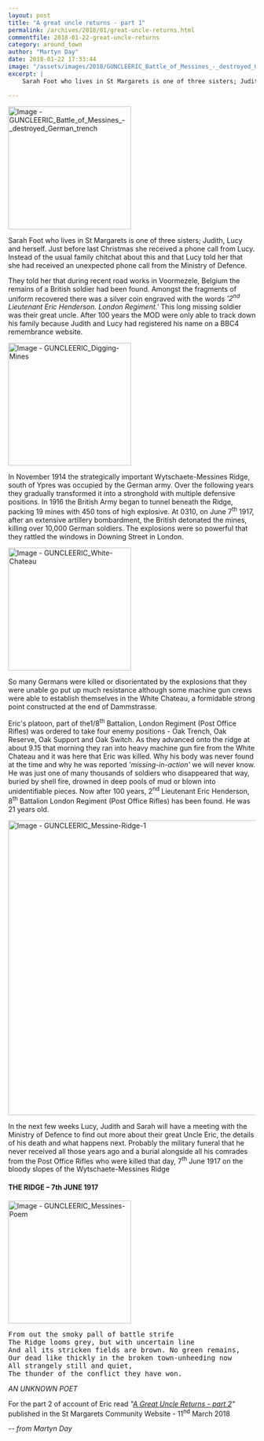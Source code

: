 ```yaml
---
layout: post
title: "A great uncle returns - part 1"
permalink: /archives/2018/01/great-uncle-returns.html
commentfile: 2018-01-22-great-uncle-returns
category: around_town
author: "Martyn Day"
date: 2018-01-22 17:33:44
image: "/assets/images/2018/GUNCLEERIC_Battle_of_Messines_-_destroyed_German_trench-thumb.jpg"
excerpt: |
    Sarah Foot who lives in St Margarets is one of three sisters; Judith, Lucy and herself. Just before last Christmas she received a phone call from Lucy. Instead of the usual family chitchat about this and that Lucy told her that she had received an unexpected phone call from the Ministry of Defence.

---
```


<a href="/assets/images/2018/GUNCLEERIC_Battle_of_Messines_-_destroyed_German_trench.jpg" title="Click for a larger image"><img src="/assets/images/2018/GUNCLEERIC_Battle_of_Messines_-_destroyed_German_trench-thumb.jpg" width="250" alt="Image - GUNCLEERIC_Battle_of_Messines_-_destroyed_German_trench"  class="photo right"/></a>


Sarah Foot who lives in St Margarets is one of three sisters; Judith, Lucy and herself. Just before last Christmas she received a phone call from Lucy. Instead of the usual family chitchat about this and that Lucy told her that she had received an unexpected phone call from the Ministry of Defence.

They told her that during recent road works in Voormezele, Belgium the remains of a British soldier had been found. Amongst the fragments of uniform recovered there was a silver coin engraved with the words  <em>'2<sup>nd</sup> Lieutenant Eric Henderson. London Regiment.'</em> This long missing soldier was their great uncle. After 100 years the MOD were only able to track down his family because Judith and Lucy had registered his name on a BBC4 remembrance website.


<a href="/assets/images/2018/GUNCLEERIC_Digging-Mines.jpg" title="Click for a larger image"><img src="/assets/images/2018/GUNCLEERIC_Digging-Mines-thumb.jpg" width="250" alt="Image - GUNCLEERIC_Digging-Mines"  class="photo right"/></a>

In November 1914 the strategically important Wytschaete-Messines Ridge, south of Ypres was occupied by the German army. Over the following years they gradually transformed it into a stronghold with multiple defensive positions. In 1916 the British Army began to tunnel beneath the Ridge, packing 19 mines with 450 tons of high explosive. At 0310, on June 7<sup>th</sup> 1917, after an extensive artillery bombardment, the British detonated the mines, killing over 10,000 German soldiers. The explosions were so powerful that they rattled the windows in Downing Street in London.

<a href="/assets/images/2018/GUNCLEERIC_White-Chateau.jpg" title="Click for a larger image"><img src="/assets/images/2018/GUNCLEERIC_White-Chateau-thumb.jpg" width="250" alt="Image - GUNCLEERIC_White-Chateau"  class="photo right"/></a>

So many Germans were killed or disorientated by the explosions that they were unable go put up much resistance although some machine gun crews were able to establish themselves in the White Chateau, a formidable strong point constructed at the end of Dammstrasse.

Eric's platoon, part of the1/8<sup>th</sup> Battalion, London Regiment (Post Office Rifles) was ordered to take four enemy positions - Oak Trench, Oak Reserve, Oak Support and Oak Switch. As they advanced onto the ridge at about 9.15 that morning they ran into heavy machine gun fire from the White Chateau and it was here that Eric was killed. Why his body was never found at the time and why he was reported  <em>'missing-in-action'</em> we will never know. He was just one of many thousands of soldiers who disappeared that way, buried by shell fire, drowned in deep pools of mud or blown into unidentifiable pieces. Now after 100 years, 2<sup>nd</sup> Lieutenant Eric Henderson, 8<sup>th</sup> Battalion London Regiment (Post Office Rifles) has been found. He was 21 years old.

<a href="/assets/images/2018/GUNCLEERIC_Messine-Ridge-1.jpg" title="Click for a larger image"><img src="/assets/images/2018/GUNCLEERIC_Messine-Ridge-1.jpg" width="600" alt="Image - GUNCLEERIC_Messine-Ridge-1"  class="photo center"/></a>


In the next few weeks Lucy, Judith and Sarah will have a meeting with the Ministry of Defence to find out more about their great Uncle Eric, the details of his death and what happens next. Probably the military funeral that he never received all those years ago and a burial alongside all his comrades from the Post Office Rifles who were killed that day, 7<sup>th</sup> June 1917 on the bloody slopes of the Wytschaete-Messines Ridge


<div class="box" markdown="1">

<h4>THE RIDGE – 7th JUNE 1917</h4>

<a href="/assets/images/2018/GUNCLEERIC_Messines-Poem.jpg" title="Click for a larger image"><img src="/assets/images/2018/GUNCLEERIC_Messines-Poem-thumb.jpg" width="250" alt="Image - GUNCLEERIC_Messines-Poem"  class="photo right"/></a>

<pre class="poem">
From out the smoky pall of battle strife
The Ridge looms grey, but with uncertain line
And all its stricken fields are brown. No green remains,
Our dead like thickly in the broken town-unheeding now
All strangely still and quiet,
The thunder of the conflict they have won.
</pre>
<cite>AN UNKNOWN POET</cite>
</div>


<div class="box" markdown="1">

For the part 2 of account of Eric read  <em>"[A Great Uncle Returns - part 2](/archives/2018/03/a-great-uncle-returns-part-2.html)"</em> published in the St Margarets Community Website - 11<sup>nd</sup> March 2018

</div>



<cite>-- from Martyn Day</cite>

